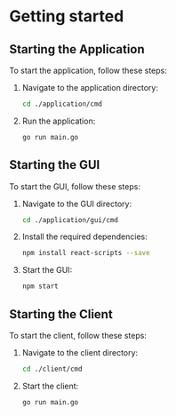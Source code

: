 # Getting started

## Starting the Application

To start the application, follow these steps:

1. Navigate to the application directory:
    ```sh
    cd ./application/cmd
    ```
2. Run the application:
    ```sh
    go run main.go
    ```

## Starting the GUI

To start the GUI, follow these steps:

1. Navigate to the GUI directory:
    ```sh
    cd ./application/gui/cmd
    ```
2. Install the required dependencies:
    ```sh
    npm install react-scripts --save
    ```
3. Start the GUI:
    ```sh
    npm start
    ```
    
## Starting the Client

To start the client, follow these steps:

1. Navigate to the client directory:
    ```sh
    cd ./client/cmd
    ```
2. Start the client:
    ```sh
    go run main.go
    ```
